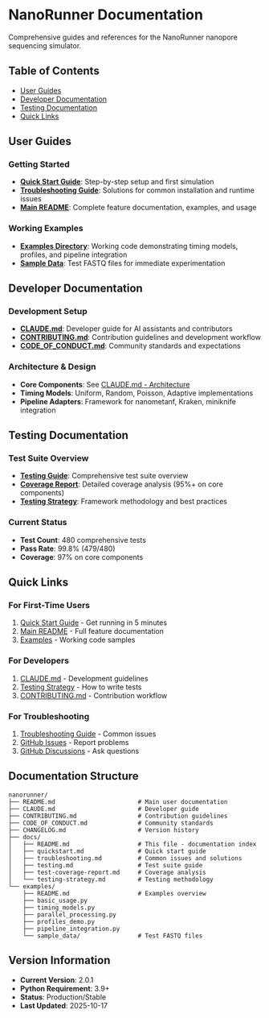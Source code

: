 # NanoRunner Documentation

Comprehensive guides and references for the NanoRunner nanopore sequencing simulator.

## Table of Contents

- [User Guides](#user-guides)
- [Developer Documentation](#developer-documentation)
- [Testing Documentation](#testing-documentation)
- [Quick Links](#quick-links)

## User Guides

### Getting Started
- **[Quick Start Guide](quickstart.md)**: Step-by-step setup and first simulation
- **[Troubleshooting Guide](troubleshooting.md)**: Solutions for common installation and runtime issues
- **[Main README](../README.md)**: Complete feature documentation, examples, and usage

### Working Examples
- **[Examples Directory](../examples/)**: Working code demonstrating timing models, profiles, and pipeline integration
- **[Sample Data](../examples/sample_data/)**: Test FASTQ files for immediate experimentation

## Developer Documentation

### Development Setup
- **[CLAUDE.md](../CLAUDE.md)**: Developer guide for AI assistants and contributors
- **[CONTRIBUTING.md](../CONTRIBUTING.md)**: Contribution guidelines and development workflow
- **[CODE_OF_CONDUCT.md](../CODE_OF_CONDUCT.md)**: Community standards and expectations

### Architecture & Design
- **Core Components**: See [CLAUDE.md - Architecture](../CLAUDE.md#architecture)
- **Timing Models**: Uniform, Random, Poisson, Adaptive implementations
- **Pipeline Adapters**: Framework for nanometanf, Kraken, miniknife integration

## Testing Documentation

### Test Suite Overview
- **[Testing Guide](testing.md)**: Comprehensive test suite overview
- **[Coverage Report](test-coverage-report.md)**: Detailed coverage analysis (95%+ on core components)
- **[Testing Strategy](testing-strategy.md)**: Framework methodology and best practices

### Current Status
- **Test Count**: 480 comprehensive tests
- **Pass Rate**: 99.8% (479/480)
- **Coverage**: 97% on core components

## Quick Links

### For First-Time Users
1. [Quick Start Guide](quickstart.md) - Get running in 5 minutes
2. [Main README](../README.md) - Full feature documentation
3. [Examples](../examples/) - Working code samples

### For Developers
1. [CLAUDE.md](../CLAUDE.md) - Development guidelines
2. [Testing Strategy](testing-strategy.md) - How to write tests
3. [CONTRIBUTING.md](../CONTRIBUTING.md) - Contribution workflow

### For Troubleshooting
1. [Troubleshooting Guide](troubleshooting.md) - Common issues
2. [GitHub Issues](https://github.com/FOI-Bioinformatics/nanorunner/issues) - Report problems
3. [GitHub Discussions](https://github.com/FOI-Bioinformatics/nanorunner/discussions) - Ask questions

## Documentation Structure

```
nanorunner/
├── README.md                       # Main user documentation
├── CLAUDE.md                       # Developer guide
├── CONTRIBUTING.md                 # Contribution guidelines
├── CODE_OF_CONDUCT.md              # Community standards
├── CHANGELOG.md                    # Version history
├── docs/
│   ├── README.md                   # This file - documentation index
│   ├── quickstart.md               # Quick start guide
│   ├── troubleshooting.md          # Common issues and solutions
│   ├── testing.md                  # Test suite guide
│   ├── test-coverage-report.md     # Coverage analysis
│   └── testing-strategy.md         # Testing methodology
└── examples/
    ├── README.md                   # Examples overview
    ├── basic_usage.py
    ├── timing_models.py
    ├── parallel_processing.py
    ├── profiles_demo.py
    ├── pipeline_integration.py
    └── sample_data/                # Test FASTQ files
```

## Version Information

- **Current Version**: 2.0.1
- **Python Requirement**: 3.9+
- **Status**: Production/Stable
- **Last Updated**: 2025-10-17